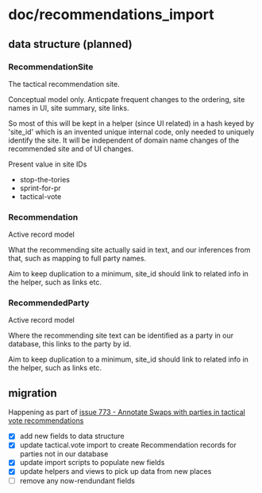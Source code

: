 # doc/recommendations_import

## data structure (planned)

### RecommendationSite

The tactical recommendation site.

Conceptual model only. Anticpate frequent changes to the ordering, site names in UI, site summary, site links.

So most of this will be kept in a helper (since UI related) in a hash keyed by 'site_id' which is an invented unique internal code, only needed to uniquely identify the site. It will be independent of domain name changes of the recommended site and of UI changes.

Present value in site IDs

- stop-the-tories
- sprint-for-pr
- tactical-vote

### Recommendation

Active record model

What the recommending site actually said in text, and our inferences from that, such as mapping to full party names.

Aim to keep duplication to a minimum, site_id should link to related info in the helper, such as links etc.

### RecommendedParty

Active record model

Where the recommending site text can be identified as a party in our database, this links to the party by id.

Aim to keep duplication to a minimum, site_id should link to related info in the helper, such as links etc.

## migration

Happening as part of [issue 773 - Annotate Swaps with parties in tactical vote recommendations](https://github.com/swapmyvote/swapmyvote/issues/773)

- [X] add new fields to data structure
- [X] update tactical.vote import to create Recommendation records for parties not in our database
- [X] update import scripts to populate new fields
- [X] update helpers and views to pick up data from new places
- [ ] remove any now-rendundant fields
